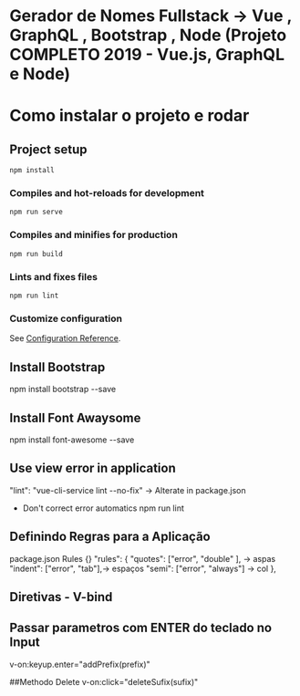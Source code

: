 # Gerador de Nomes Fullstack -> Vue , GraphQL , Bootstrap , Node  (Projeto COMPLETO 2019 - Vue.js, GraphQL e Node)

# Como instalar o projeto e rodar 

## Project setup
```
npm install
```

### Compiles and hot-reloads for development
```
npm run serve
```

### Compiles and minifies for production
```
npm run build
```

### Lints and fixes files
```
npm run lint
```

### Customize configuration
See [Configuration Reference](https://cli.vuejs.org/config/).

## Install Bootstrap 
npm install bootstrap --save 

## Install Font Awaysome 
npm install font-awesome --save 

## Use view error in application 
"lint": "vue-cli-service lint --no-fix" -> Alterate in package.json 
* Don't correct error automatics 
npm run lint

## Definindo Regras para a Aplicação 
package.json Rules {}
"rules": {
      "quotes": ["error", "double" ], -> aspas 
      "indent": ["error", "tab"],-> espaços
      "semi": ["error", "always"] -> col
    },

## Diretivas - V-bind 

## Passar parametros com ENTER do teclado no Input 
v-on:keyup.enter="addPrefix(prefix)"


##Methodo Delete 
v-on:click="deleteSufix(sufix)"

